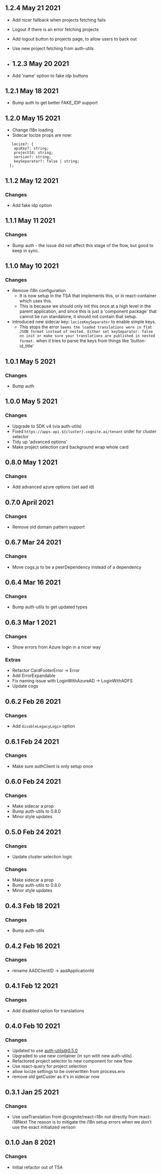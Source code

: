 ## 1.2.4 May 21 2021

- Add nicer fallback when projects fetching fails
- Logout if there is an error fetching projects
- Add logout button to projects page, to allow users to back out
- Use new project fetching from auth-utils

- ## 1.2.3 May 20 2021

- Add 'name' option to fake idp buttons

## 1.2.1 May 18 2021

- Bump auth to get better FAKE_IDP support

## 1.2.0 May 15 2021

- Change i18n loading
- Sidecar locize props are now:

```
   locize?: {
    apiKey?: string;
    projectId: string;
    version?: string;
    keySeparator?: false | string;
  };
```

## 1.1.2 May 12 2021

### Changes

- Add fake idp option

## 1.1.1 May 11 2021

### Changes

- Bump auth - the issue did not affect this stage of the flow, but good to keep in sync.

## 1.1.0 May 10 2021

### Changes

- Remove i18n configuration
  - It is now setup in the TSA that implements this, or in react-container which uses this.
  - This is because we should only init this once at a high level in the parent application, and since this is just a 'component package' that cannot be run standalone, it should not contain that setup.
- Introduced new sidecar key: `locizeKeySeparator` to enable simple keys.
  - This stops the error `Seems the loaded translations were in flat JSON format instead of nested. Either set keySeparator: false on init or make sure your translations are published in nested format.` when it tries to parse the keys from things like 'button-id_title'

## 1.0.1 May 5 2021

### Changes

- Bump auth

## 1.0.0 May 5 2021

### Changes

- Upgrade to SDK v4 (via auth-utils)
- Fixed `https://apps-api.${cluster}.cognite.ai/tenant` order for cluster selector
- Tidy up 'advanced options'
- Make project selection card background wrap whole card

## 0.8.0 May 1 2021

### Changes

- Add advanced azure options (set aad id)

## 0.7.0 April 2021

### Changes

- Remove old domain pattern support

## 0.6.7 Mar 24 2021

### Changes

- Move cogs.js to be a peerDependency instead of a dependency

## 0.6.4 Mar 16 2021

### Changes

- Bump auth-utils to get updated types

## 0.6.3 Mar 1 2021

### Changes

- Show errors from Azure login in a nicer way

### Extras

- Refactor CardFooterError -> Error
- Add ErrorExpandable
- Fix naming issue with LoginWithAzureAD -> LoginWithADFS
- Update cogs

## 0.6.2 Feb 26 2021

### Changes

- Add `disableLegacyLogin` option

## 0.6.1 Feb 24 2021

### Changes

- Make sure authClient is only setup once

## 0.6.0 Feb 24 2021

### Changes

- Make sidecar a prop
- Bump auth-utils to 0.8.0
- Minor style updates

## 0.5.0 Feb 24 2021

### Changes

- Update cluster selection logic

### Changes

- Make sidecar a prop
- Bump auth-utils to 0.8.0
- Minor style updates

## 0.4.3 Feb 18 2021

### Changes

- Bump auth-utils

## 0.4.2 Feb 16 2021

### Changes

- rename AADClientID -> aadApplicationId

## 0.4.1 Feb 12 2021

### Changes

- Add disabled option for translations

## 0.4.0 Feb 10 2021

### Changes

- Updated to use auth-utils@0.5.0
- Upgraded to use new container (in syn with new auth-utils)
- Refactored project selector to new component for new flow
- Use react-query for project selection
- allow locize settings to be overwritten from process.env
- remove old getCuster as it's in sidecar now

## 0.3.1 Jan 25 2021

### Changes

- Use useTranslation from @cognite/react-i18n not directly from react-i18Next
  The reason is to mitigate the i18n setup errors when we don't use the exact initialized verison

## 0.1.0 Jan 8 2021

### Changes

- Initial refactor out of TSA
